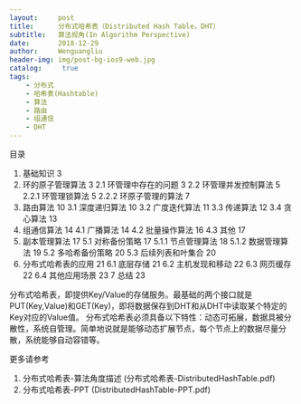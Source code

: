 ```yaml
---
layout:     post
title:      分布式哈希表（Distributed Hash Table，DHT）
subtitle:   算法视角(In Algorithm Perspective)
date:       2018-12-29
author:     Wenguangliu
header-img: img/post-bg-ios9-web.jpg
catalog: 	 true
tags:
    - 分布式
    - 哈希表(Hashtable)
    - 算法
    - 路由
    - 组通信
    - DHT 
---
```


目录
1. 基础知识 3
2. 环的原子管理算法 3
2.1 环管理中存在的问题 3
2.2 环管理并发控制算法 5
2.2.1 环管理锁算法 5
2.2.2 环原子管理的算法 7
3. 路由算法 10
3.1 深度递归算法 10
3.2 广度迭代算法 11
3.3 传递算法 12
3.4 贪心算法 13
4. 组通信算法 14
4.1 广播算法 14
4.2 批量操作算法 16
4.3 其他 17
5. 副本管理算法 17
5.1 对称备份策略 17
5.1.1 节点管理算法 18
5.1.2 数据管理算法 19
5.2 多哈希备份策略 20
5.3 后续列表和叶集合 20
6. 分布式哈希表的应用 21
6.1 底层存储 21
6.2 主机发现和移动 22
6.3 网页缓存 22
6.4 其他应用场景 23
7 总结 23


分布式哈希表，即提供Key/Value的存储服务。最基础的两个接口就是PUT(Key,Value)和GET(Key)，即将数据保存到DHT和从DHT中读取某个特定的Key对应的Value值。
分布式哈希表必须具备以下特性：动态可拓展，数据具被分散性，系统自管理。简单地说就是能够动态扩展节点，每个节点上的数据尽量分散，系统能够自动容错等。

更多请参考
1. 分布式哈希表-算法角度描述 (分布式哈希表-DistributedHashTable.pdf)
2. 分布式哈希表-PPT (DistributedHashTable-PPT.pdf)


